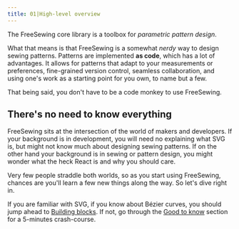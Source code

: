```yaml
---
title: 01|High-level overview
---
```


The FreeSewing core library is a toolbox for *parametric pattern design*.

What that means is that FreeSewing is a somewhat *nerdy* way to design sewing patterns.
Patterns are implemented **as code**, which has a lot of advantages.
It allows for patterns that adapt to your measurements or preferences, 
fine-grained version control, seamless collaboration, and using one's work
as a starting point for you own, to name but a few.

That being said, you don't have to be a code monkey to use FreeSewing.


## There's no need to know everything

FreeSewing sits at the intersection of the world of makers and developers.
If your background is in development, you will need no explaining what SVG is, but might not
know much about designing sewing patterns. 
If on the other hand your background is in sewing or pattern design, you might wonder what
the heck React is and why you should care.

Very few people straddle both worlds, so as you start using FreeSewing, chances are 
you'll learn a few new things along the way. So let's dive right in.

If you are familiar with SVG, if you know about Bézier curves, you should jump ahead 
to [Building blocks](/guides/overview/building-blocks). 
If not, go through the [Good to know](/guides/overview/about/) section for a 5-minutes 
crash-course. 

<ReadMore />
